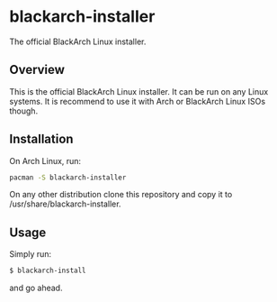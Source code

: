 # blackarch-installer

The official BlackArch Linux installer.

Overview
--------
This is the official BlackArch Linux installer. It can be run on any Linux
systems. It is recommend to use it with Arch or BlackArch Linux ISOs though.

Installation
------------
On Arch Linux, run:
```sh
pacman -S blackarch-installer
```
On any other distribution clone this repository and copy it to
/usr/share/blackarch-installer.

Usage
-----
Simply run:
```sh
$ blackarch-install
```
and go ahead.
